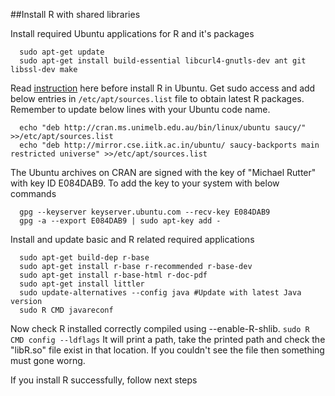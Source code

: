 ##Install R with shared libraries

Install required Ubuntu applications for R and it's packages
```
  sudo apt-get update
  sudo apt-get install build-essential libcurl4-gnutls-dev ant git libssl-dev make
```

Read [instruction](http://cran.r-project.org/bin/linux/ubuntu/README) here before install R in Ubuntu. 
Get sudo access and add below entries in ```/etc/apt/sources.list``` file to obtain latest R packages. Remember to update below lines with your Ubuntu code name. 

```
  echo "deb http://cran.ms.unimelb.edu.au/bin/linux/ubuntu saucy/" >>/etc/apt/sources.list
  echo "deb http://mirror.cse.iitk.ac.in/ubuntu/ saucy-backports main restricted universe" >>/etc/apt/sources.list
```
The Ubuntu archives on CRAN are signed with the key of "Michael Rutter" with key ID E084DAB9.  To add the key to your
system with below commands
```
  gpg --keyserver keyserver.ubuntu.com --recv-key E084DAB9
  gpg -a --export E084DAB9 | sudo apt-key add -
```
Install and update basic and R related required applications 
```
  sudo apt-get build-dep r-base
  sudo apt-get install r-base r-recommended r-base-dev
  sudo apt-get install r-base-html r-doc-pdf
  sudo apt-get install littler
  sudo update-alternatives --config java #Update with latest Java version
  sudo R CMD javareconf
```
Now check R installed correctly compiled using --enable-R-shlib. ```sudo R CMD config --ldflags``` It will print a path, take the printed path and check the "libR.so" file exist in that location. If you couldn't see the file then something must gone worng.

If you install R successfully, follow next steps




